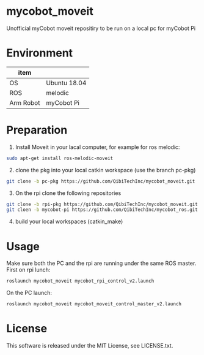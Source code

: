 # mycobot_moveit
Unofficial myCobot moveit repositiry to be run on a local pc for myCobot Pi 

# Environment
| item |  |
|---|---|
| OS | Ubuntu 18.04 |
| ROS | melodic |
| Arm Robot | myCobot Pi |

# Preparation
1. Install Moveit in your lacal computer, for example for ros melodic:
  ```bash
  sudo apt-get install ros-melodic-moveit
  ```

2. clone the pkg into your local catkin workspace (use the branch pc-pkg)
  ```bash
  git clone -b pc-pkg https://github.com/QibiTechInc/mycobot_moveit.git
  ```
3. On the rpi clone the following repositories
  ```bash
  git clone -b rpi-pkg https://github.com/QibiTechInc/mycobot_moveit.git
  git cloen -b mycobot-pi https://github.com/QibiTechInc/mycobot_ros.git
  ```
4. build your local workspaces (catkin_make)
# Usage
Make sure both the PC and the rpi are running under the same ROS master. 
First on rpi lunch:
```bash
roslaunch mycobot_moveit mycobot_rpi_control_v2.launch
```
On the PC launch: 
```bash
roslaunch mycobot_moveit mycobot_moveit_control_master_v2.launch
```
# License
This software is released under the MIT License, see LICENSE.txt.
